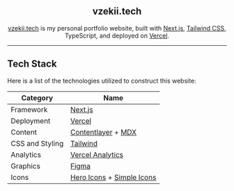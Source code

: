 <div align="center">

## vzekii.tech

[vzekii.tech](https://vzekii.tech) is my personal portfolio website, built with [Next.js](https://nextjs.org/), [Tailwind CSS](https://tailwindcss.com/), TypeScript, and deployed on [Vercel](https://vercel.com/).

</div>

---

## Tech Stack

Here is a list of the technologies utilized to construct this website:

| Category        | Name                                                                            |
| --------------- | ------------------------------------------------------------------------------- |
| Framework       | [Next.js](https://nextjs.org/)                                                  |
| Deployment      | [Vercel](https://vercel.com)                                                    |
| Content         | [Contentlayer](https://www.contentlayer.dev/) + [MDX](https://mdxjs.com/)       |
| CSS and Styling | [Tailwind](https://tailwindcss.com)                                             |
| Analytics       | [Vercel Analytics](https://vercel.com/docs/analytics)                           |
| Graphics        | [Figma](https://www.figma.com/)                                                 |
| Icons           | [Hero Icons](https://heroicons.com/) + [Simple Icons](https://simpleicons.org/) |
